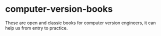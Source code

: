 # computer-version-books
These are open and classic books for computer version engineers, it can help us from entry to practice.
